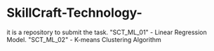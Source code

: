 # SkillCraft-Technology-
it is a repository to submit the task.
"SCT_ML_01" - Linear Regression Model.
"SCT_ML_02" - K-means Clustering Algorithm 
